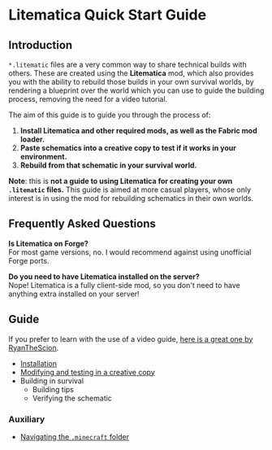 # Litematica Quick Start Guide

## Introduction
`*.litematic` files are a very common way to share technical builds with others. These are created using the **Litematica** mod, which also provides you with the ability to rebuild those builds in your own survival worlds, by rendering a blueprint over the world which you can use to guide the building process, removing the need for a video tutorial.

The aim of this guide is to guide you through the process of:
1. **Install Litematica and other required mods, as well as the Fabric mod loader.**
2. **Paste schematics into a creative copy to test if it works in your environment.**
3. **Rebuild from that schematic in your survival world.**

**Note**: this is **not a guide to using Litematica for creating your own `.litematic` files.** This guide is aimed at more casual players, whose only interest is in using the mod for rebuilding schematics in their own worlds.

## Frequently Asked Questions
**Is Litematica on Forge?**\
For most game versions, no. I would recommend against using unofficial Forge ports.

**Do you need to have Litematica installed on the server?**\
Nope! Litematica is a fully client-side mod, so you don't need to have anything extra installed on your server!

## Guide
If you prefer to learn with the use of a video guide, [here is a great one by RyanTheScion](https://www.youtube.com/watch?v=KFzyNtyN8qI).

- [Installation](guide/installation.md)
- [Modifying and testing in a creative copy](guide/creative_copy.md)
- Building in survival
  - Building tips
  - Verifying the schematic

### Auxiliary
- [Navigating the `.minecraft` folder](auxiliary/navigating_minecraft_directory.md)